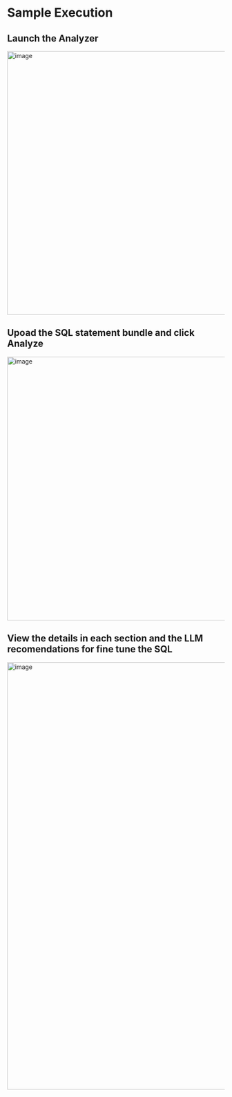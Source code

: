 # Sample Execution

## Launch the Analyzer
<img width="1108" height="609" alt="image" src="https://github.com/user-attachments/assets/7bc5de01-3985-48df-8b5d-6bd3a4caf27e" />

## Upoad the SQL statement bundle and click Analyze

<img width="1108" height="609" alt="image" src="https://github.com/user-attachments/assets/79244977-1ec2-4eb4-aa26-23bc7e2d2047" />

## View the details in each section and the LLM recomendations for fine tune the SQL

<img width="1238" height="987" alt="image" src="https://github.com/user-attachments/assets/adb18460-bbc8-405f-8de8-539326f81c85" />
